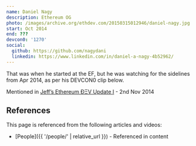 ```yaml
---
name: Daniel Nagy
description: Ethereum OG
photo: /images/archive.org/ethdev.com/20150315012946/daniel-nagy.jpg
start: Oct 2014
end: ???
devcon0: '1270'
social:
  github: https://github.com/nagydani
  linkedin: https://www.linkedin.com/in/daniel-a-nagy-4b52962/
---
```


That was when he started at the EF, but he was watching for the sidelines from Apr 2014, as per his DEVCON0 clip below.

Mentioned in [Jeff’s Ethereum ÐΞV Update I](https://blog.ethereum.org/2014/11/02/jeffs-ethereum-dev-update) - 2nd Nov 2014


## References

This page is referenced from the following articles and videos:

- [People]({{ '/people/' | relative_url }}) - Referenced in content